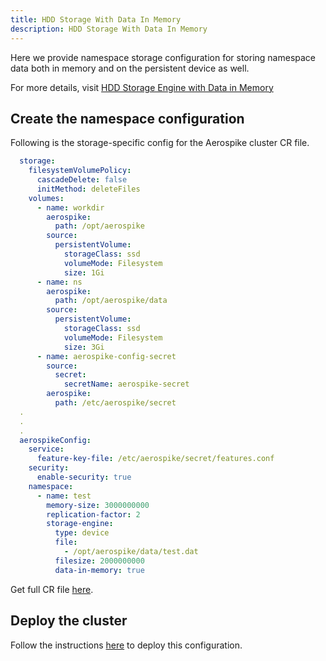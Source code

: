 ```yaml
---
title: HDD Storage With Data In Memory
description: HDD Storage With Data In Memory
---
```


Here we provide namespace storage configuration for storing namespace data both in memory and on the persistent device as well.

For more details, visit [HDD Storage Engine with Data in Memory](https://docs.aerospike.com/docs/configure/namespace/storage/#recipe-for-an-hdd-storage-engine-with-data-in-memory)

## Create the namespace configuration
Following is the storage-specific config for the Aerospike cluster CR file.
```yaml
  storage:
    filesystemVolumePolicy:
      cascadeDelete: false
      initMethod: deleteFiles
    volumes:
      - name: workdir
        aerospike:
          path: /opt/aerospike
        source:
          persistentVolume:
            storageClass: ssd
            volumeMode: Filesystem
            size: 1Gi
      - name: ns
        aerospike:
          path: /opt/aerospike/data
        source:
          persistentVolume:
            storageClass: ssd
            volumeMode: Filesystem
            size: 3Gi
      - name: aerospike-config-secret
        source:
          secret:
            secretName: aerospike-secret
        aerospike:
          path: /etc/aerospike/secret
  .
  .
  .
  aerospikeConfig:
    service:
      feature-key-file: /etc/aerospike/secret/features.conf
    security:
      enable-security: true
    namespace:
      - name: test
        memory-size: 3000000000
        replication-factor: 2
        storage-engine:
          type: device
          file:
            - /opt/aerospike/data/test.dat
          filesize: 2000000000
          data-in-memory: true
```
Get full CR file [here](https://github.com/aerospike/aerospike-kubernetes-operator/tree/2.0.0-RC1/config/samples/hdd_dim_storage_cluster_cr.yaml).

## Deploy the cluster
Follow the instructions [here](Create-Aerospike-cluster.md#deploy-aerospike-cluster) to deploy this configuration.
